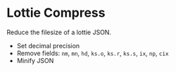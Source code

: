 # Lottie Compress

Reduce the filesize of a lottie JSON.

  * Set decimal precision
  * Remove fields: `nm`, `mn`, `hd`, `ks.o`, `ks.r`, `ks.s`, `ix`, `np`, `cix`
  * Minify JSON
